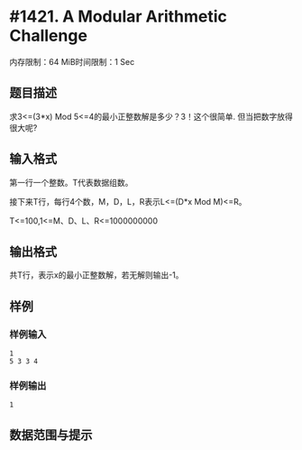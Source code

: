 # #1421. A Modular Arithmetic Challenge

内存限制：64 MiB时间限制：1 Sec

## 题目描述

求3<=(3*x) Mod 5<=4的最小正整数解是多少？3！这个很简单. 但当把数字放得很大呢?

## 输入格式

第一行一个整数。T代表数据组数。

接下来T行，每行4个数，M，D，L，R表示L<=(D*x Mod M)<=R。

T<=100,1<=M、D、L、R<=1000000000

## 输出格式

共T行，表示x的最小正整数解，若无解则输出-1。

## 样例

### 样例输入

    
    1
    5 3 3 4
    

### 样例输出

    
    1
    

## 数据范围与提示
